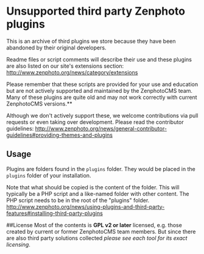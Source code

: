 # Unsupported third party Zenphoto plugins

This is an archive of third plugins we store because they have been abandoned by their original developers. 

Readme files or script comments will describe their use and these plugins are also listed on our site's extensions section:
http://www.zenphoto.org/news/category/extensions

Please remember that these scripts are provided for your use and education but are not actively supported and maintained by the ZenphotoCMS team. Many of these plugins are quite old and may not work correctly with current ZenphotoCMS versions.**

Although we don't actively support these, we welcome contributions via pull requests or even taking over development. Please read the contributor guidelines: http://www.zenphoto.org/news/general-contributor-guidelines#providing-themes-and-plugins

## Usage

Plugins are folders found in the `plugins` folder. They would be placed in the `plugins` folder of your installation. 

Note that what should be copied is the content of the folder. This will typically be a PHP script and a like-named folder with other content. The PHP script needs to be in the root of the "plugins" folder.
http://www.zenphoto.org/news/using-plugins-and-third-party-features#installing-third-party-plugins

##License
Most of the contents is **GPL v2 or later** licensed, e.g. those created by current or former ZenphotoCMS team members. But since there are also third party solutions collected *please see each tool for its exact licensing*.
